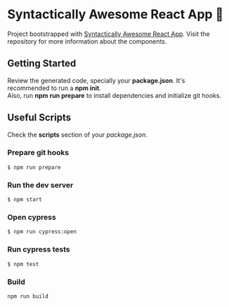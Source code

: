 # Syntactically Awesome React App 🚀
Project bootstrapped with [Syntactically Awesome React App](https://github.com/RodrigoTeran/syntactically-awesome-react-app). Visit the repository for more information about the components.

## Getting Started
Review the generated code, specially your **package.json**. It's recommended to run a **npm init**.  
Also, run **npm run prepare** to install dependencies and initialize git hooks.

## Useful Scripts
Check the **scripts** section of your _package.json_.

### Prepare git hooks

```
$ npm run prepare
```

### Run the dev server

```
$ npm start
```

### Open cypress 

```
$ npm run cypress:open
```

### Run cypress tests

```
$ npm test
```

### Build

```
npm run build
```